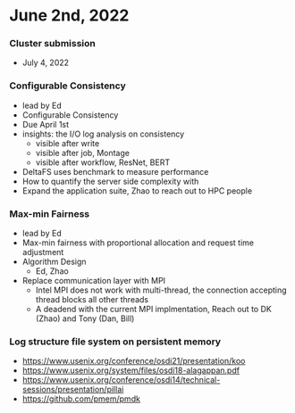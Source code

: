 # June 2nd, 2022

### Cluster submission
- July 4, 2022


### Configurable Consistency
- lead by Ed
- Configurable Consistency 
- Due April 1st
- insights: the I/O log analysis on consistency
  - visible after write
  - visible after job, Montage
  - visible after workflow, ResNet, BERT
- DeltaFS uses benchmark to measure performance
- How to quantify the server side complexity with 
- Expand the application suite, Zhao to reach out to HPC people

### Max-min Fairness
- lead by Ed
- Max-min fairness with proportional allocation and request time adjustment 
- Algorithm Design
  - Ed, Zhao
- Replace communication layer with MPI
  - Intel MPI does not work with multi-thread, the connection accepting thread blocks all other threads
  - A deadend with the current MPI implmentation, Reach out to DK (Zhao) and Tony (Dan, Bill)

### Log structure file system on persistent memory
- https://www.usenix.org/conference/osdi21/presentation/koo
- https://www.usenix.org/system/files/osdi18-alagappan.pdf
- https://www.usenix.org/conference/osdi14/technical-sessions/presentation/pillai
- https://github.com/pmem/pmdk
